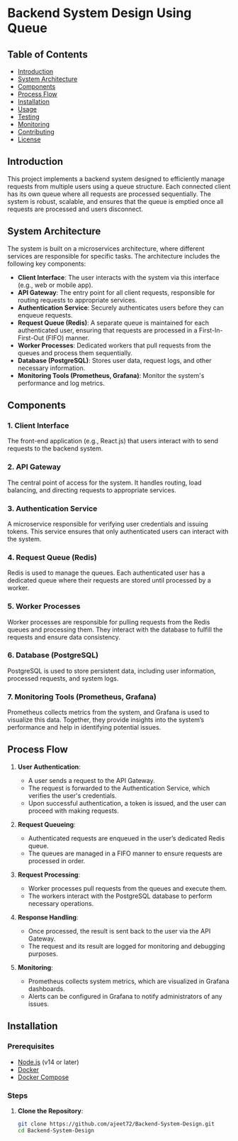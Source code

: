 # Backend System Design Using Queue

## Table of Contents
- [Introduction](#introduction)
- [System Architecture](#system-architecture)
- [Components](#components)
- [Process Flow](#process-flow)
- [Installation](#installation)
- [Usage](#usage)
- [Testing](#testing)
- [Monitoring](#monitoring)
- [Contributing](#contributing)
- [License](#license)

## Introduction
This project implements a backend system designed to efficiently manage requests from multiple users using a queue structure. Each connected client has its own queue where all requests are processed sequentially. The system is robust, scalable, and ensures that the queue is emptied once all requests are processed and users disconnect.

## System Architecture
The system is built on a microservices architecture, where different services are responsible for specific tasks. The architecture includes the following key components:

- **Client Interface**: The user interacts with the system via this interface (e.g., web or mobile app).
- **API Gateway**: The entry point for all client requests, responsible for routing requests to appropriate services.
- **Authentication Service**: Securely authenticates users before they can enqueue requests.
- **Request Queue (Redis)**: A separate queue is maintained for each authenticated user, ensuring that requests are processed in a First-In-First-Out (FIFO) manner.
- **Worker Processes**: Dedicated workers that pull requests from the queues and process them sequentially.
- **Database (PostgreSQL)**: Stores user data, request logs, and other necessary information.
- **Monitoring Tools (Prometheus, Grafana)**: Monitor the system's performance and log metrics.

## Components

### 1. **Client Interface**
The front-end application (e.g., React.js) that users interact with to send requests to the backend system.

### 2. **API Gateway**
The central point of access for the system. It handles routing, load balancing, and directing requests to appropriate services.

### 3. **Authentication Service**
A microservice responsible for verifying user credentials and issuing tokens. This service ensures that only authenticated users can interact with the system.

### 4. **Request Queue (Redis)**
Redis is used to manage the queues. Each authenticated user has a dedicated queue where their requests are stored until processed by a worker.

### 5. **Worker Processes**
Worker processes are responsible for pulling requests from the Redis queues and processing them. They interact with the database to fulfill the requests and ensure data consistency.

### 6. **Database (PostgreSQL)**
PostgreSQL is used to store persistent data, including user information, processed requests, and system logs.

### 7. **Monitoring Tools (Prometheus, Grafana)**
Prometheus collects metrics from the system, and Grafana is used to visualize this data. Together, they provide insights into the system’s performance and help in identifying potential issues.

## Process Flow

1. **User Authentication**: 
   - A user sends a request to the API Gateway.
   - The request is forwarded to the Authentication Service, which verifies the user's credentials.
   - Upon successful authentication, a token is issued, and the user can proceed with making requests.

2. **Request Queueing**: 
   - Authenticated requests are enqueued in the user’s dedicated Redis queue.
   - The queues are managed in a FIFO manner to ensure requests are processed in order.

3. **Request Processing**: 
   - Worker processes pull requests from the queues and execute them.
   - The workers interact with the PostgreSQL database to perform necessary operations.

4. **Response Handling**: 
   - Once processed, the result is sent back to the user via the API Gateway.
   - The request and its result are logged for monitoring and debugging purposes.

5. **Monitoring**: 
   - Prometheus collects system metrics, which are visualized in Grafana dashboards.
   - Alerts can be configured in Grafana to notify administrators of any issues.

## Installation

### Prerequisites
- [Node.js](https://nodejs.org/) (v14 or later)
- [Docker](https://www.docker.com/)
- [Docker Compose](https://docs.docker.com/compose/)

### Steps
1. **Clone the Repository**:
   ```bash
   git clone https://github.com/ajeet72/Backend-System-Design.git
   cd Backend-System-Design
